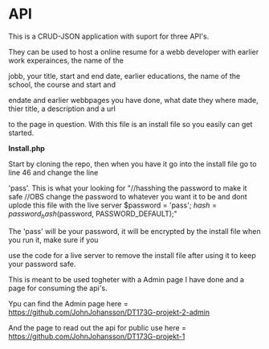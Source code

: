 # API

This is a CRUD-JSON application with suport for three API's.

They can be used to host a online resume for a webb developer with earlier work experainces, the name of the 

jobb, your title, start and end date, earlier educations, the name of the school, the course and start and

endate and earlier webbpages you have done, what date they where made, thier title, a description and a url 

to the page in question. With this file is an install file so you easily can get started.

**Install.php**

Start by cloning the repo, then when you have it go into the install file go to line 46 and change the line 

'pass'. This is what your looking for "//hasshing the password to make it safe
//OBS change the password to whatever you want it to be and dont uplode this file with the live server
$password = 'pass';
$hash = password_hash($password, PASSWORD_DEFAULT);"

The 'pass' will be your password, it will be encrypted by the install file when you run it, make sure if you 

use the code for a live server to remove the install file after using it to keep your password safe. 

This is meant to be used togheter with a Admin page I have done and a page for consuming the api's.

Ypu can find the Admin page here = https://github.com/JohnJohansson/DT173G-projekt-2-admin

And the page to read out the api for public use here = https://github.com/JohnJohansson/DT173G-projekt-1

